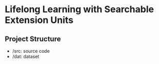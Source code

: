 # Lifelong Learning with Searchable Extension Units
## Project Structure
- /src: source code
- /dat: dataset